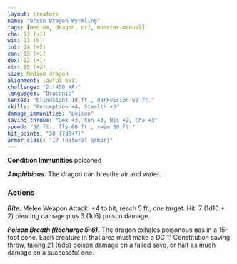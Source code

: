 ```yaml
---
layout: creature
name: "Green Dragon Wyrmling"
tags: [medium, dragon, cr2, monster-manual]
cha: 13 (+1)
wis: 11 (0)
int: 14 (+2)
con: 13 (+1)
dex: 12 (+1)
str: 15 (+2)
size: Medium dragon
alignment: lawful evil
challenge: "2 (450 XP)"
languages: "Draconic"
senses: "blindsight 10 ft., darkvision 60 ft."
skills: "Perception +4, Stealth +3"
damage_immunities: "poison"
saving_throws: "Dex +3, Con +3, Wis +2, Cha +3"
speed: "30 ft., fly 60 ft., swim 30 ft."
hit_points: "38 (7d8+7)"
armor_class: "17 (natural armor)"
---
```


**Condition Immunities** poisoned

***Amphibious.*** The dragon can breathe air and water.

### Actions

***Bite.*** Melee Weapon Attack: +4 to hit, reach 5 ft., one target. Hit: 7 (1d10 + 2) piercing damage plus 3 (1d6) poison damage.

***Poison Breath (Recharge 5-6).*** The dragon exhales poisonous gas in a 15-foot cone. Each creature in that area must make a DC 11 Constitution saving throw, taking 21 (6d6) poison damage on a failed save, or half as much damage on a successful one.